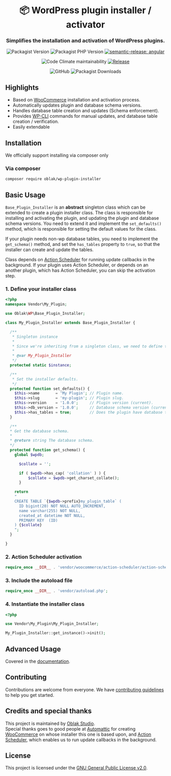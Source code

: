 <div align="center">

<h1 align="center" style="border-bottom: none;">📦 WordPress plugin installer / activator</h1>
<h3 align="center">Simplifies the installation and activation of WordPress plugins.</h3>

![Packagist Version](https://img.shields.io/packagist/v/oblak/wp-plugin-installer)
![Packagist PHP Version](https://img.shields.io/packagist/dependency-v/oblak/wp-plugin-installer/php)
[![semantic-release: angular](https://img.shields.io/badge/semantic--release-angular-e10079?logo=semantic-release)](https://github.com/semantic-release/semantic-release)

![Code Climate maintainability](https://img.shields.io/codeclimate/maintainability/oblakstudio/wp-plugin-installer)
[![Release](https://github.com/oblakstudio/wp-plugin-installer/actions/workflows/release.yml/badge.svg)](https://github.com/oblakstudio/wp-plugin-installer/actions/workflows/release.yml)

![GitHub](https://img.shields.io/github/license/oblakstudio/wp-plugin-installer)
![Packagist Downloads](https://img.shields.io/packagist/dm/oblak/wp-plugin-installer)

</div>

## Highlights
 * Based on [WooCommerce](https://woocommerce.com) installation and activation process.
 * Automatically updates plugin and database schema versions.
 * Handles database table creation and updates (Schema enforcement).
 * Provides [WP-CLI](https://wp-cli.org) commands for manual updates, and database table creation / verification.
 * Easily extendable

## Installation

We officially support installing via composer only

### Via composer
```bash
composer require oblak/wp-plugin-installer
```

## Basic Usage

``Base_Plugin_Installer`` is an **abstract** singleton class which can be extended to create a plugin installer class. The class is responsible for installing and activating the plugin, and updating the plugin and database schema versions.
You need to extend it and implement the ``set_defaults()`` method, which is responsible for setting the default values for the class.

If your plugin needs non-wp database tables, you need to implement the ``get_schema()`` method, and set the ``has_tables`` property to ``true``, so that the installer can create and update the tables.

Class depends on [Action Scheduler](https://actionscheduler.org) for running update callbacks in the background.
If your plugin uses Action Scheduler, or depends on an another plugin, which has Action Scheduler, you can skip the activation step.

### 1. Define your installer class

```php
<?php
namespace Vendor\My_Plugin;

use Oblak\WP\Base_Plugin_Installer;

class My_Plugin_Installer extends Base_Plugin_Installer {

  /**
   * Singleton instance
   *
   * Since we're inheriting from a singleton class, we need to define this property.
   *
   * @var My_Plugin_Installer
   */
  protected static $instance;

  /**
   * Set the installer defaults.
   */
  protected function set_defaults() {
    $this->name       = 'My Plugin'; // Plugin name.
    $this->slug       = 'my-plugin'; // Plugin slug.
    $this->version    = '1.0.0';     // Plugin version (current).
    $this->db_version = '1.0.0';     // Database schema version (current).
    $this->has_tables = true;        // Does the plugin have database tables?
  }

  /**
  * Get the database schema.
  *
  * @return string The database schema.
  */
  protected function get_schema() {
    global $wpdb;

      $collate = '';

      if ( $wpdb->has_cap( 'collation' ) ) {
          $collate = $wpdb->get_charset_collate();
      }

    return
    "
    CREATE TABLE `{$wpdb->prefix}my_plugin_table` (
      ID bigint(20) NOT NULL AUTO_INCREMENT,
      name varchar(255) NOT NULL,
      created_at datetime NOT NULL,
      PRIMARY KEY  (ID)
    ) {$collate}
    ";
  }

}
```

### 2. Action Scheduler activation
```php
require_once __DIR__ . 'vendor/woocommerce/action-scheduler/action-scheduler.php';
```

### 3. Include the autoload file
```php
require_once __DIR__ . 'vendor/autoload.php';
```

### 4. Instantiate the installer class
```php
<?php

use Vendor\My_Plugin\My_Plugin_Installer;

My_Plugin_Installer::get_instance()->init();
```

## Advanced Usage

Covered in the [documentation](https://plugin-installer.wp.rs).

## Contributing

Contributions are welcome from everyone. We have [contributing guidelines](CONTRIBUTING.md) to help you get started.

## Credits and special thanks

This project is maintained by [Oblak Studio](https://oblak.studio).  
Special thanks goes to good people at [Automattic](https://automattic.com) for creating [WooCommerce](https://woocommerce.com) on whose installer this one is based upon, and [Action Scheduler](https://actionscheduler.org), which enables us to run update callbacks in the background.

## License

This project is licensed under the [GNU General Public License v2.0](LICENSE).


